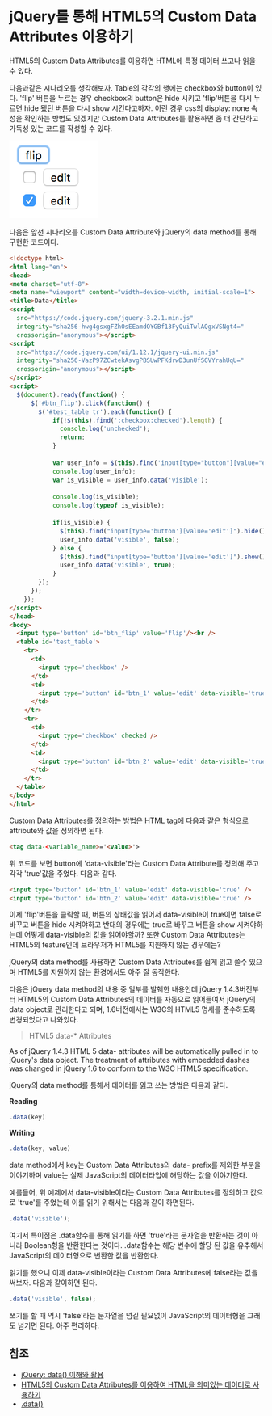 # jQuery를 통해 HTML5의 Custom Data Attributes 이용하기

HTML5의 Custom Data Attributes를 이용하면 HTML에 특정 데이터 쓰고나 읽을 수 있다.

다음과같은 시나리오를 생각해보자. Table의 각각의 행에는 checkbox와 button이 있다. 'flip' 버튼을 누르는 경우 checkbox의 button은 hide 시키고 'flip'버튼을 다시 누르면 hide 됐던 버튼을 다시 show 시킨다고하자. 이런 경우 css의 display: none 속성을 확인하는 방법도 있겠지만 Custom Data Attributes를 활용하면 좀 더 간단하고 가독성 있는 코드를 작성할 수 있다.

![senario_ui](./senario_ui.png)

다음은 앞선 시나리오를 Custom Data Attribute와 jQuery의 data method를 통해 구현한 코드이다.

```html
<!doctype html>
<html lang="en">
<head>
<meta charset="utf-8">
<meta name="viewport" content="width=device-width, initial-scale=1">
<title>Data</title>
<script
  src="https://code.jquery.com/jquery-3.2.1.min.js"
  integrity="sha256-hwg4gsxgFZhOsEEamdOYGBf13FyQuiTwlAQgxVSNgt4="
  crossorigin="anonymous"></script>
<script
  src="https://code.jquery.com/ui/1.12.1/jquery-ui.min.js"
  integrity="sha256-VazP97ZCwtekAsvgPBSUwPFKdrwD3unUfSGVYrahUqU="
  crossorigin="anonymous"></script>
</script>
<script>
  $(document).ready(function() {
      $('#btn_flip').click(function() {
        $('#test_table tr').each(function() {
            if(!$(this).find(':checkbox:checked').length) {
              console.log('unchecked');
              return;
            }

            var user_info = $(this).find('input[type="button"][value="edit"]');
            console.log(user_info);
            var is_visible = user_info.data('visible');

            console.log(is_visible);
            console.log(typeof is_visible);

            if(is_visible) {
              $(this).find("input[type='button'][value='edit']").hide();
              user_info.data('visible', false);
            } else {
              $(this).find("input[type='button'][value='edit']").show()
              user_info.data('visible', true);
            }
        });
      });
    });
</script>
</head>
<body>
  <input type='button' id='btn_flip' value='flip'/><br />
  <table id='test_table'>
    <tr>
      <td>
        <input type='checkbox' />
      </td>
      <td>
        <input type='button' id='btn_1' value='edit' data-visible='true' />
      </td>
    </tr>
    <tr>
      <td>
        <input type='checkbox' checked />
      </td>
      <td>
        <input type='button' id='btn_2' value='edit' data-visible='true' />
      </td>
    </tr>
  </table>
</body>
</html>
```

Custom Data Attributes를 정의하는 방법은 HTML tag에 다음과 같은 형식으로 attribute와 값을 정의하면 된다.

```html
<tag data-<variable_name>='<value>'>
```

위 코드를 보면 button에 'data-visible'라는 Custom Data Attribute를 정의해 주고 각각 'true'값을 주었다. 다음과 같다.

```html
<input type='button' id='btn_1' value='edit' data-visible='true' />
<input type='button' id='btn_2' value='edit' data-visible='true' />
```

이제 'flip'버튼을 클릭할 때, 버튼의 상태값을 읽어서 data-visible이 true이면 false로 바꾸고 버튼을 hide 시켜야하고 반대의 경우에는 true로 바꾸고 버튼을 show 시켜야하는데 어떻게 data-visible의 값을 읽어야할까? 또한 Custom Data Attributes는 HTML5의 feature인데 브라우저가 HTML5를 지원하지 않는 경우에는?

jQuery의 data method를 사용하면 Custom Data Attributes를 쉽게 읽고 쓸수 있으며 HTML5를 지원하지 않는 환경에서도 아주 잘 동작한다.

다음은 jQuery data method의 내용 중 일부를 발췌한 내용인데 jQuery 1.4.3버전부터 HTML5의 Custom Data Attributes의 데이터를 자동으로 읽어들여서 jQuery의 data object로 관리한다고 되며, 1.6버전에서는 W3C의 HTML5 명세를 준수하도록 변경되었다고 나와있다.

>HTML5 data-* Attributes
>
As of jQuery 1.4.3 HTML 5 data- attributes will be automatically pulled in to jQuery's data object.
The treatment of attributes with embedded dashes was changed in jQuery 1.6 to conform to the W3C HTML5 specification.

jQuery의 data method를 통해서 데이터를 읽고 쓰는 방법은 다음과 같다.

**Reading**
```javascript
.data(key)
```

**Writing**
```javascript
.data(key, value)
```

data method에서 key는 Custom Data Attributes의 data- prefix를 제외한 부분을 이야기하며 value는 실제 JavaScript의 데이터타입에 해당하는 값을 이야기한다.

예를들어, 위 예제에서 data-visible이라는 Custom Data Attributes를 정의하고 값으로 'true'를 주었는데 이를 읽기 위해서는 다음과 같이 하면된다.

```javascript
.data('visible');
```
여기서 특이점은 .data함수를 통해 읽기를 하면 'true'라는 문자열을 반환하는 것이 아니라 Boolean형을 반환한다는 것이다.
.data함수는 해당 변수에 할당 된 값을 유추해서 JavaScript의 데이터형으로 변환한 값을 반환한다.

읽기를 했으니 이제 data-visible이라는 Custom Data Attributes에 false라는 값을 써보자. 다음과 같이하면 된다.

```javascript
.data('visible', false);
```

쓰기를 할 때 역시 'false'라는 문자열을 넘길 필요없이 JavaScript의 데이터형을 그래도 넘기면 된다. 아주 편리하다.

## 참조

* [jQuery: data() 이해와 활용](http://www.nextree.co.kr/p10155/)
* [HTML5의 Custom Data Attributes를 이용하여 HTML을 의미있는 데이터로 사용하기](http://blog.saltfactory.net/using-html5-custom-data-attributes/)
* [.data()](https://api.jquery.com/data/)
